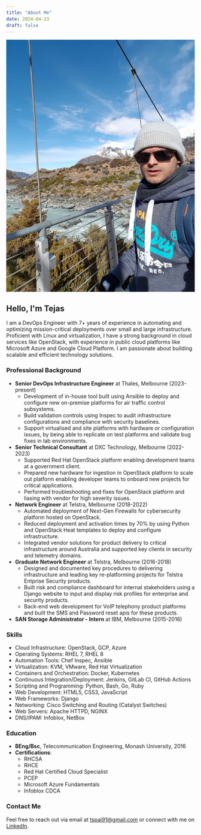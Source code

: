 ```yaml
---
title: "About Me"
date: 2024-04-23
draft: false
---
```


![](../static/Profile.jpg)

## Hello, I'm Tejas

I am a DevOps Engineer with 7+ years of experience in automating and optimizing mission-critical deployments over small and large infrastructure. Proficient with Linux and virtualization, I have a strong background in cloud services like OpenStack, with experience in public cloud platforms like Microsoft Azure and Google Cloud Platform. I am passionate about building scalable and efficient technology solutions.

### Professional Background

- **Senior DevOps Infrastructure Engineer** at Thales, Melbourne (2023-present)
  - Development of in-house tool built using Ansible to deploy and configure new on-premise platforms for air traffic control subsystems.
  - Build validation controls using Inspec to audit infrastructure configurations and compliance with security baselines.
  - Support virtualised and site platforms with hardware or configuration issues, by being able to replicate on test platforms and validate bug fixes in lab environments.
- **Senior Technical Consultant** at DXC Technology, Melbourne (2022-2023)
  - Supported Red Hat OpenStack platform enabling development teams at a government client.
  - Prepared new hardware for ingestion in OpenStack platform to scale out platform enabling developer teams to onboard new projects for critical applications.
  - Performed troubleshooting and fixes for OpenStack platform and liasing with vendor for high severity issues.
- **Network Engineer** at Telstra, Melbourne (2018-2022)
  - Automated deployment of Next-Gen Firewalls for cybersecurity platform hosted on OpenStack.
  - Reduced deployment and activation times by 70% by using Python and OpenStack Heat templates to deploy and configure infrastructure.
  - Integrated vendor solutions for product delivery to critical infrastructure around Australia and supported key clients in security and telemetry domains.
- **Graduate Network Engineer** at Telstra, Melbourne (2016-2018)
  - Designed and documented key procedures to delivering infrastructure and leading key re-platforming projects for Telstra Entprise Security products.
  - Built risk and compliance dashboard for internal stakeholders using a Django website to input and display risk profiles for enterprise and security products.
  - Back-end web development for VoIP telephony product platforms and built the SMS and Password reset apis for these products. 
- **SAN Storage Administrator - Intern** at IBM, Melbourne (2015-2016)

### Skills

- Cloud Infrastructure: OpenStack, GCP, Azure
- Operating Systems: RHEL 7, RHEL 8
- Automation Tools: Chef Inspec, Ansible
- Virtualization: KVM, VMware, Red Hat Virtualization
- Containers and Orchestration: Docker, Kubernetes
- Continuous Integration/Deployment: Jenkins, GitLab CI, GitHub Actions
- Scripting and Programming: Python, Bash, Go, Ruby
- Web Development: HTML5, CSS3, JavaScript
- Web Frameworks: Django
- Networking: Cisco Switching and Routing (Catalyst Switches)
- Web Servers: Apache HTTPD, NGINX
- DNS/IPAM: Infoblox, NetBox

### Education

- **BEng/Bsc**, Telecommunication Engineering, Monash University, 2016
- **Certifications**:
    - RHCSA
    - RHCE
    - Red Hat Certified Cloud Specialist
    - PCEP
    - Microsoft Azure Fundamentals
    - Infoblox CDCA

### Contact Me

Feel free to reach out via email at tspai91@gmail.com or connect with me on [LinkedIn](https://www.linkedin.com/in/tejas-pai-72018493/).

